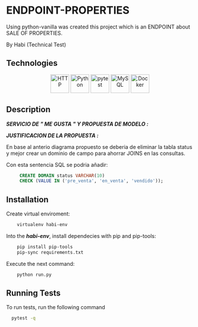 # ENDPOINT-PROPERTIES

Using python-vanilla was created this project which is an ENDPOINT about SALE OF PROPERTIES.

By Habi (Technical Test)

## Technologies

<div align="center">
	<img width="50" src="https://user-images.githubusercontent.com/25181517/192107854-765620d7-f909-4953-a6da-36e1ef69eea6.png" alt="HTTP" title="HTTP"/>
	<img width="50" src="https://user-images.githubusercontent.com/25181517/183423507-c056a6f9-1ba8-4312-a350-19bcbc5a8697.png" alt="Python" title="Python"/>
	<img width="50" src="https://user-images.githubusercontent.com/25181517/184117132-9e89a93b-65fb-47c3-91e7-7d0f99e7c066.png" alt="pytest" title="pytest"/>
	<img width="50" src="https://user-images.githubusercontent.com/25181517/183896128-ec99105a-ec1a-4d85-b08b-1aa1620b2046.png" alt="MySQL" title="MySQL"/>
	<img width="50" src="https://user-images.githubusercontent.com/25181517/117207330-263ba280-adf4-11eb-9b97-0ac5b40bc3be.png" alt="Docker" title="Docker"/>
</div>

## Description

***SERVICIO DE " ME GUSTA " Y PROPUESTA DE MODELO :***


***JUSTIFICACION DE LA PROPUESTA :***

En base al anterio diagrama propuesto se deberia de eliminar la tabla status y mejor crear un dominio de campo para ahorrar JOINS en las consultas.

Con esta sentencia SQL se podria añadir:
```sql
     CREATE DOMAIN status VARCHAR(10)
     CHECK (VALUE IN ('pre_venta', 'en_venta', 'vendido'));
```

## Installation

Create virtual enviroment:

```bash
    virtualenv habi-env
```

Into the ***habi-env***, install dependecies with pip and pip-tools:

```bash
    pip install pip-tools
    pip-sync requirements.txt
```

Execute the next command:

```bash
    python run.py
```

## Running Tests

To run tests, run the following command

```bash
  pytest -q
```
